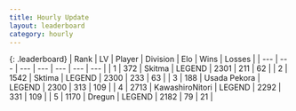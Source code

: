 ```yaml
---
title: Hourly Update
layout: leaderboard
category: hourly
---
```


{: .leaderboard}
| Rank | LV | Player | Division | Elo | Wins | Losses |
| --- | --- | --- | --- | --- | --- | --- |
| <span data-change="0">1</span> | 372 | <span title="ID: 402846">Skitma</span> | LEGEND | <span data-change="0">2301</span> | <span data-change="0">211</span> | <span data-change="0">62</span> |
| <span data-change="0">2</span> | 1542 | <span title="ID: 353063">Sktima</span> | LEGEND | <span data-change="0">2300</span> | <span data-change="0">233</span> | <span data-change="0">63</span> |
| <span data-change="0">3</span> | 188 | <span title="ID: 641994">Usada Pekora</span> | LEGEND | <span data-change="0">2300</span> | <span data-change="0">313</span> | <span data-change="0">109</span> |
| <span data-change="0">4</span> | 2713 | <span title="ID: 164871">KawashiroNitori</span> | LEGEND | <span data-change="4">2292</span> | <span data-change="2">331</span> | <span data-change="0">109</span> |
| <span data-change="0">5</span> | 1170 | <span title="ID: 337810">Dregun</span> | LEGEND | <span data-change="0">2182</span> | <span data-change="0">79</span> | <span data-change="0">21</span> |